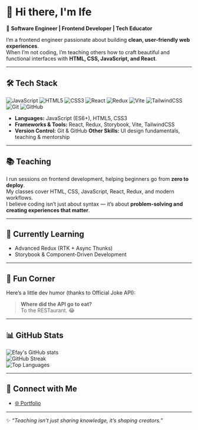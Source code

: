 # 👋 Hi there, I'm Ife  

🚀 **Software Engineer | Frontend Developer | Tech Educator**  

I’m a frontend engineer passionate about building **clean, user-friendly web experiences**.  
When I’m not coding, I’m teaching others how to craft beautiful and functional interfaces with **HTML, CSS, JavaScript, and React**.  

---

## 🛠 Tech Stack  

![JavaScript](https://img.shields.io/badge/JavaScript-F7DF1E?style=for-the-badge&logo=javascript&logoColor=000) 
![HTML5](https://img.shields.io/badge/HTML5-E34F26?style=for-the-badge&logo=html5&logoColor=fff) 
![CSS3](https://img.shields.io/badge/CSS3-1572B6?style=for-the-badge&logo=css3&logoColor=fff) 
![React](https://img.shields.io/badge/React-61DAFB?style=for-the-badge&logo=react&logoColor=000) 
![Redux](https://img.shields.io/badge/Redux-764ABC?style=for-the-badge&logo=redux&logoColor=fff) 
![Vite](https://img.shields.io/badge/Vite-646CFF?style=for-the-badge&logo=vite&logoColor=fff) 
![TailwindCSS](https://img.shields.io/badge/Tailwind_CSS-06B6D4?style=for-the-badge&logo=tailwindcss&logoColor=fff) 
![Git](https://img.shields.io/badge/Git-F05032?style=for-the-badge&logo=git&logoColor=fff) 
![GitHub](https://img.shields.io/badge/GitHub-181717?style=for-the-badge&logo=github&logoColor=fff)


- **Languages:** JavaScript (ES6+), HTML5, CSS3 
- **Frameworks & Tools:** React, Redux, Storybook, Vite, TailwindCSS 
- **Version Control:** Git & GitHub **Other Skills:** UI design fundamentals, teaching & mentorship

---

## 📚 Teaching  
I run sessions on frontend development, helping beginners go from **zero to deploy**.  
My classes cover HTML, CSS, JavaScript, React, Redux, and modern workflows.  
I believe coding isn’t just about syntax — it’s about **problem-solving and creating experiences that matter**.  

---

## 🌱 Currently Learning  
- Advanced Redux (RTK + Async Thunks)  
- Storybook & Component-Driven Development  

---

## 🎉 Fun Corner  
Here’s a little dev humor (thanks to Official Joke API):  
<!-- JOKE-START -->
> **Where did the API go to eat?**  
> To the RESTaurant. 😂
<!-- JOKE-END -->

---

## 📊 GitHub Stats

![Efay's GitHub stats](https://github-readme-stats.vercel.app/api?username=ifechiglory&count_private=true&show_icons=true&include_all_commits=true&theme=radical)  
![GitHub Streak](https://streak-stats.demolab.com?user=ifechiglory&theme=radical)  
![Top Languages](https://github-readme-stats.vercel.app/api/top-langs/?username=ifechiglory&layout=compact&langs_count=8&count_private=true&theme=radical&cache_seconds=1800)

---

## 🔗 Connect with Me  
- [🌐 Portfolio](https://portfolio-ifechiglory.vercel.app/)  

---

✨ *“Teaching isn’t just sharing knowledge, it’s shaping creators.”*  

